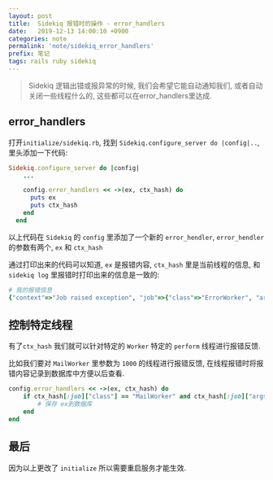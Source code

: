 ```yaml
---
layout: post
title:  Sidekiq 报错时的操作 - error_handlers
date:   2019-12-13 14:00:10 +0900
categories: note
permalink: 'note/sidekiq_error_handlers'
prefix: 笔记
tags: rails ruby sidekiq
---
```


> Sidekiq 逻辑出错或报异常的时候, 我们会希望它能自动通知我们, 或者自动关闭一些线程什么的, 这些都可以在error_handlers里达成.

## error_handlers

打开`initialize/sidekiq.rb`, 找到 `Sidekiq.configure_server do |config|..`, 里头添加一下代码:
```ruby
Sidekiq.configure_server do |config|
    ...

    config.error_handlers << ->(ex, ctx_hash) do
      puts ex
      puts ctx_hash
    end
  end
```

以上代码在 `Sidekiq` 的 `config` 里添加了一个新的 `error_hendler`, `error_hendler`的参数有两个, `ex` 和 `ctx_hash`

通过打印出来的代码可以知道, `ex` 是报错内容,
`ctx_hash` 里是当前线程的信息, 和`sidekiq log` 里报错时打印出来的信息是一致的:
```ruby
# 我的报错信息
{"context"=>"Job raised exception", "job"=>{"class"=>"ErrorWorker", "args"=>[2004], "queue"=>"error", "enable"=>true, "retry"=>true, "jid"=>"41dd3793a2446b4941214988", "created_at"=>1576211786.9483526, "enqueued_at"=>1576211786.9486291}, "jobstr"=>"{\"class\":\"ErrorWorker\",\"args\":[2004],\"queue\":\"error\",\"enable\":true,\"retry\":true,\"jid\":\"41dd3793a2446b4941214988\",\"created_at\":1576211786.9483526,\"enqueued_at\":1576211786.9486291}"}
```

## 控制特定线程

有了`ctx_hash` 我们就可以针对特定的 `Worker` 特定的 `perform` 线程进行报错反馈.

比如我们要对 `MailWorker` 里参数为 `1000` 的线程进行报错反馈, 在线程报错时将报错内容记录到数据库中方便以后查看.
```ruby
config.error_handlers << ->(ex, ctx_hash) do
    if ctx_hash[:job]["class"] == "MailWorker" and ctx_hash[:job]["args"] == [1000]
        # 保存 ex到数据库
    end
end
```

## 最后

因为以上更改了 `initialize` 所以需要重启服务才能生效.